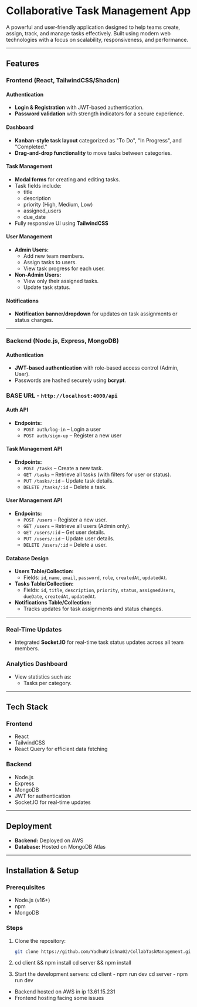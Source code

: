 # Collaborative Task Management App

A powerful and user-friendly application designed to help teams create, assign, track, and manage tasks effectively. Built using modern web technologies with a focus on scalability, responsiveness, and performance.

---

## Features

### Frontend (React, TailwindCSS/Shadcn)
#### Authentication
- **Login & Registration** with JWT-based authentication.
- **Password validation** with strength indicators for a secure experience.

#### Dashboard
- **Kanban-style task layout** categorized as "To Do", "In Progress", and "Completed."
- **Drag-and-drop functionality** to move tasks between categories.

#### Task Management
- **Modal forms** for creating and editing tasks.
- Task fields include:
  - title
  - description
  - priority (High, Medium, Low)
  - assigned_users
  - due_date
- Fully responsive UI using **TailwindCSS**

#### User Management
- **Admin Users:**
  - Add new team members.
  - Assign tasks to users.
  - View task progress for each user.
- **Non-Admin Users:**
  - View only their assigned tasks.
  - Update task status.

#### Notifications
- **Notification banner/dropdown** for updates on task assignments or status changes.

---

### Backend (Node.js, Express, MongoDB)
#### Authentication
- **JWT-based authentication** with role-based access control (Admin, User).
- Passwords are hashed securely using **bcrypt**.
### BASE URL - `http://localhost:4000/api`
#### Auth API
- **Endpoints:**
  - `POST auth/log-in` – Login a user
  - `POST auth/sign-up` – Register a new user

#### Task Management API
- **Endpoints:**
  - `POST /tasks` – Create a new task.
  - `GET /tasks` – Retrieve all tasks (with filters for user or status).
  - `PUT /tasks/:id` – Update task details.
  - `DELETE /tasks/:id` – Delete a task.

#### User Management API
- **Endpoints:**
  - `POST /users` – Register a new user.
  - `GET /users` – Retrieve all users (Admin only).
  - `GET /users/:id` – Get user details.
  - `PUT /users/:id` – Update user details.
  - `DELETE /users/:id` – Delete a user.

#### Database Design
- **Users Table/Collection:**
  - Fields: `id`, `name`, `email`, `password`, `role`, `createdAt`, `updatedAt`.
- **Tasks Table/Collection:**
  - Fields: `id`, `title`, `description`, `priority`, `status`, `assignedUsers`, `dueDate`, `createdAt`, `updatedAt`.
- **Notifications Table/Collection:**
  - Tracks updates for task assignments and status changes.

---



### Real-Time Updates
- Integrated **Socket.IO** for real-time task status updates across all team members.

### Analytics Dashboard
- View statistics such as:
  - Tasks per category.


---

## Tech Stack
### Frontend
- React
- TailwindCSS
- React Query for efficient data fetching

### Backend
- Node.js
- Express
- MongoDB
- JWT for authentication
- Socket.IO for real-time updates

---

## Deployment
- **Backend:** Deployed on AWS
- **Database:** Hosted on MongoDB Atlas

---

## Installation & Setup

### Prerequisites
- Node.js (v16+)
- npm
- MongoDB  

### Steps
1. Clone the repository:
   ```bash
   git clone https://github.com/YadhuKrishna02/CollabTaskManagement.git

2. cd client && npm install
   cd server && npm install

3. Start the development servers:
        cd client
            - npm run dev
        cd server
            - npm run dev

- Backend hosted on AWS in ip 13.61.15.231
- Frontend hosting facing some issues
